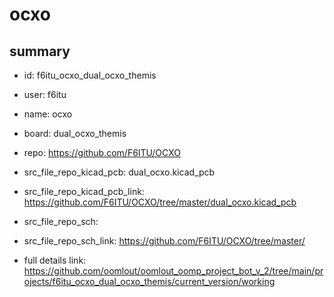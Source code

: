 # ocxo
 
## summary 
* id: f6itu_ocxo_dual_ocxo_themis
* user: f6itu
* name: ocxo
* board: dual_ocxo_themis
* repo: https://github.com/F6ITU/OCXO
* src_file_repo_kicad_pcb: dual_ocxo.kicad_pcb
* src_file_repo_kicad_pcb_link: https://github.com/F6ITU/OCXO/tree/master/dual_ocxo.kicad_pcb


* src_file_repo_sch: 
* src_file_repo_sch_link: https://github.com/F6ITU/OCXO/tree/master/
* full details link: https://github.com/oomlout/oomlout_oomp_project_bot_v_2/tree/main/projects/f6itu_ocxo_dual_ocxo_themis/current_version/working  







